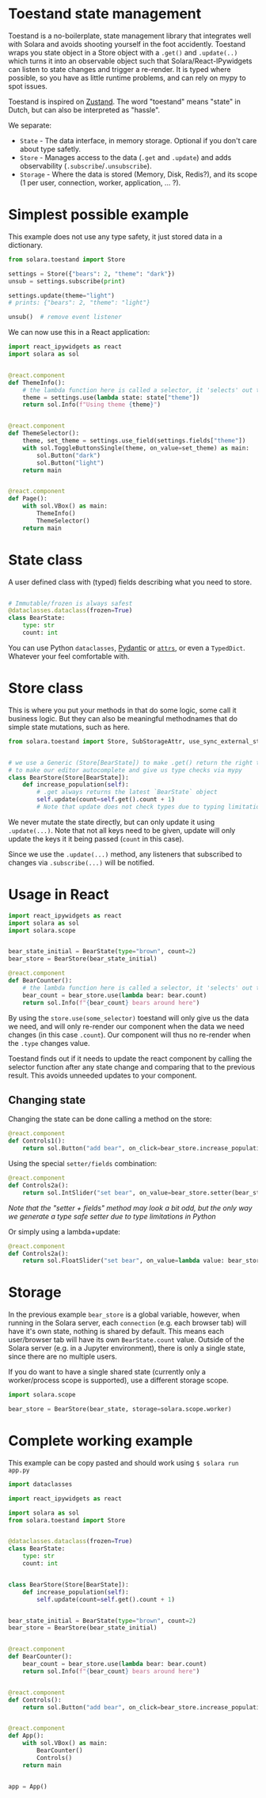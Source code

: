 # Toestand state management

Toestand is a no-boilerplate, state management library that integrates well with Solara and avoids shooting yourself in the foot accidently. Toestand wraps you state object in a Store object with a `.get()` and `.update(..)` which turns it into an observable object such that Solara/React-IPywidgets can listen to state changes and trigger a re-render. It is typed where possible, so you have as little runtime problems, and can rely on mypy to spot issues.

Toestand is inspired on [Zustand](https://github.com/pmndrs/zustand).  The word "toestand" means "state" in Dutch, but can also be interpreted as "hassle".

We separate:

   * `State` - The data interface, in memory storage. Optional if you don't care about type safetly.
   * `Store` - Manages access to the data (`.get` and `.update`) and adds observability (`.subscribe`/`.unsubscribe`).
   * `Storage` - Where the data is stored (Memory, Disk, Redis?), and its scope (1 per user, connection, worker, application, ... ?).

# Simplest possible example

This example does not use any type safety, it just stored data in a dictionary.

```py
from solara.toestand import Store

settings = Store({"bears": 2, "theme": "dark"})
unsub = settings.subscribe(print)

settings.update(theme="light")
# prints: {"bears": 2, "theme": "light"}

unsub()  # remove event listener

```

We can now use this in a React application:
```py
import react_ipywidgets as react
import solara as sol


@react.component
def ThemeInfo():
    # the lambda function here is called a selector, it 'selects' out the state you want
    theme = settings.use(lambda state: state["theme"])
    return sol.Info(f"Using theme {theme}")


@react.component
def ThemeSelector():
    theme, set_theme = settings.use_field(settings.fields["theme"])
    with sol.ToggleButtonsSingle(theme, on_value=set_theme) as main:
        sol.Button("dark")
        sol.Button("light")
    return main


@react.component
def Page():
    with sol.VBox() as main:
        ThemeInfo()
        ThemeSelector()
    return main
```

# State class

A user defined class with (typed) fields describing what you need to store.

```python

# Immutable/frozen is always safest
@dataclasses.dataclass(frozen=True)
class BearState:
    type: str
    count: int

```

You can use Python `dataclasses`, [Pydantic](https://pydantic-docs.helpmanual.io/) or [`attrs`](https://www.attrs.org/en/stable/), or even a `TypedDict`. Whatever your feel comfortable with.


# Store class

This is where you put your methods in that do some logic, some call it business logic. But they can also be meaningful methodnames that do simple state mutations, such as here.

```python
from solara.toestand import Store, SubStorageAttr, use_sync_external_store


# we use a Generic (Store[BearState]) to make .get() return the right type
# to make our editor autocomplete and give us type checks via mypy
class BearStore(Store[BearState]):
    def increase_population(self):
        # .get always returns the latest `BearState` object
        self.update(count=self.get().count + 1)
        # Note that update does not check types due to typing limitations in Python
```

We never mutate the state directly, but can only update it using `.update(...)`. Note that not all keys need to be given,  update will only update the keys it it being passed (`count` in this case).

Since we use the `.update(...)` method, any listeners that subscribed to changes via `.subscribe(...)` will be notified.



# Usage in React

```python
import react_ipywidgets as react
import solara as sol
import solara.scope


bear_state_initial = BearState(type="brown", count=2)
bear_store = BearStore(bear_state_initial)

@react.component
def BearCounter():
    # the lambda function here is called a selector, it 'selects' out the state you want
    bear_count = bear_store.use(lambda bear: bear.count)
    return sol.Info(f"{bear_count} bears around here")

```

By using the `store.use(some_selector)` toestand will only give us the data we need, and will only re-render our component when the data we need changes (in this case `.count`). Our component will thus no re-render when the `.type` changes value.

Toestand finds out if it needs to update the react component by calling the selector function after any state change and comparing that to the previous result. This avoids unneeded updates to your component.



## Changing state

Changing the state can be done calling a method on the store:

```py
@react.component
def Controls1():
    return sol.Button("add bear", on_click=bear_store.increase_population)
```

Using the special `setter/fields` combination:
```py
@react.component
def Controls2a():
    return sol.IntSlider("set bear", on_value=bear_store.setter(bear_store.fields.count))
```
*Note that the "setter + fields" method may look a bit odd, but the only way we generate a type safe setter due to type limitations in Python*


Or simply using a lambda+update:
```py
@react.component
def Controls2a():
    return sol.FloatSlider("set bear", on_value=lambda value: bear_store.update(count=value))

```

# Storage

In the previous example `bear_store` is a global variable, however, when running in the Solara server, each `connection` (e.g. each browser tab) will have it's own state, nothing is shared by default. This means each user/browser tab will have its own `BearState.count` value.
Outside of the Solara server (e.g. in a Jupyter environment), there is only a single state, since there are no multiple users.

If you do want to have a single shared state (currently only a worker/process scope is supported), use a different storage scope.

```py
import solara.scope

bear_store = BearStore(bear_state, storage=solara.scope.worker)
```

# Complete working example

This example can be copy pasted and should work using `$ solara run app.py`

```py
import dataclasses

import react_ipywidgets as react

import solara as sol
from solara.toestand import Store


@dataclasses.dataclass(frozen=True)
class BearState:
    type: str
    count: int


class BearStore(Store[BearState]):
    def increase_population(self):
        self.update(count=self.get().count + 1)


bear_state_initial = BearState(type="brown", count=2)
bear_store = BearStore(bear_state_initial)


@react.component
def BearCounter():
    bear_count = bear_store.use(lambda bear: bear.count)
    return sol.Info(f"{bear_count} bears around here")


@react.component
def Controls():
    return sol.Button("add bear", on_click=bear_store.increase_population)


@react.component
def App():
    with sol.VBox() as main:
        BearCounter()
        Controls()
    return main


app = App()
```

<!-- TODO: solara try link -->
